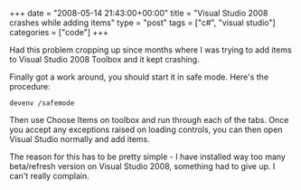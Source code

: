 +++
date = "2008-05-14 21:43:00+00:00"
title = "Visual Studio 2008 crashes while adding items"
type = "post"
tags = ["c#", "visual studio"]
categories = ["code"]
+++


Had this problem cropping up since months where I was trying to add items to Visual Studio 2008 Toolbox and it kept crashing.

Finally got a work around, you should start it in safe mode. Here's the procedure:

    
    devenv /safemode


Then use Choose Items on toolbox and run through each of the tabs. Once you
accept any exceptions raised on loading controls, you can then open Visual
Studio normally and add items.

The reason for this has to be pretty simple - I have installed way too many beta/refresh version on Visual Studio 2008, something had to give up. I can't really complain.
